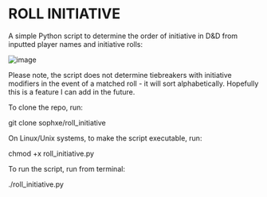 # ROLL INITIATIVE

A simple Python script to determine the order of initiative in D&D from inputted player names and initiative rolls:

![image](https://user-images.githubusercontent.com/55649555/183921998-bf98ae92-9a99-4d20-b7ee-013f898d35d2.png)

Please note, the script does not determine tiebreakers with initiative modifiers in the event of a matched roll - it will sort alphabetically. Hopefully this is a feature I can add in the future.

To clone the repo, run:

git clone sophxe/roll_initiative

On Linux/Unix systems, to make the script executable, run:

chmod +x roll_initiative.py

To run the script, run from terminal:

./roll_initiative.py
